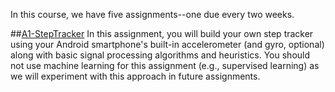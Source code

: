 In this course, we have five assignments--one due every two weeks.

##[A1-StepTracker](https://github.com/jonfroehlich/CSE590Sp2018/tree/master/Assignments/A01-StepTracker)
In this assignment, you will build your own step tracker using your Android smartphone's built-in accelerometer (and gyro, optional) along with basic signal processing algorithms and heuristics. You should not use machine learning for this assignment (e.g., supervised learning) as we will experiment with this approach in future assignments.
